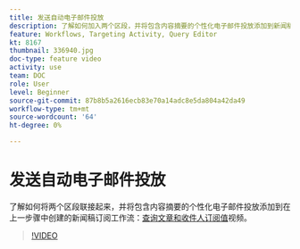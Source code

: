 ```yaml
---
title: 发送自动电子邮件投放
description: 了解如何加入两个区段，并将包含内容摘要的个性化电子邮件投放添加到新闻稿订阅工作流。
feature: Workflows, Targeting Activity, Query Editor
kt: 8167
thumbnail: 336940.jpg
doc-type: feature video
activity: use
team: DOC
role: User
level: Beginner
source-git-commit: 87b8b5a2616ecb83e70a14adc8e5da804a42da49
workflow-type: tm+mt
source-wordcount: '64'
ht-degree: 0%

---
```



# 发送自动电子邮件投放

了解如何将两个区段联接起来，并将包含内容摘要的个性化电子邮件投放添加到在上一步骤中创建的新闻稿订阅工作流：[查询文章和收件人订阅值](/help/process-management/create-a-content-digest/query-articles-and-recipient-subscription-values.md)视频。

>[!VIDEO](https://video.tv.adobe.com/v/336904?quality=12)
